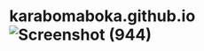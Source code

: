 # karabomaboka.github.io![Screenshot (944)](https://user-images.githubusercontent.com/51972141/144383485-31a22729-7154-4014-83df-aaf0d1c4f227.png)
